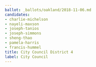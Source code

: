 ```yaml
---
ballot: _ballots/oakland/2018-11-06.md
candidates:
- charlie-michelson
- nayeli-maxson
- joseph-tanios
- joseph-simmons
- sheng-thao
- pamela-harris
- francis-hummel
title: City Council District 4
label: City Council
---
```


